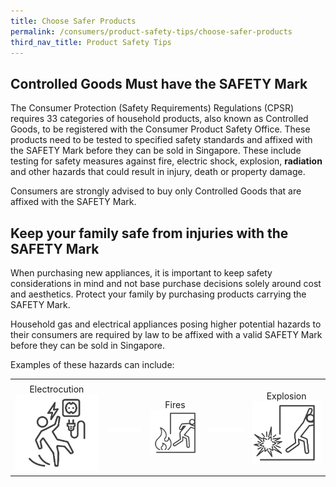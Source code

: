 ```yaml
---
title: Choose Safer Products
permalink: /consumers/product-safety-tips/choose-safer-products
third_nav_title: Product Safety Tips
---
```

## Controlled Goods Must have the SAFETY Mark
The Consumer Protection (Safety Requirements) Regulations (CPSR) requires 33 categories of household products, also known as Controlled Goods, to be registered with the Consumer Product Safety Office. These products need to be tested to specified safety standards and affixed with the SAFETY Mark before they can be sold in Singapore. These include testing for safety measures against fire, electric shock, explosion, **radiation** and other hazards that could result in injury, death or property damage.

Consumers are strongly advised to buy only Controlled Goods that are affixed with the SAFETY Mark.

## Keep your family safe from injuries with the SAFETY Mark
When purchasing new appliances, it is important to keep safety considerations in mind and not base purchase decisions solely around cost and aesthetics. Protect your family by purchasing products carrying the SAFETY Mark.

Household gas and electrical appliances posing higher potential hazards to their consumers are required by law to be affixed with a valid SAFETY Mark before they can be sold in Singapore.

Examples of these hazards can include:

|     |   |     |   |     |
|:---:|---|:---:|---|:---:|
|     |   |     |   |     |
|Electrocution![electrocution](/images/consumers/choose-safer-products/electrocuted-icon.png)|![blank](/images/consumers/blank.png)|Fires![fires](/images/consumers/choose-safer-products/fire-icon.png)|![blank](/images/consumers/blank.png)|Explosion![explosion](/images/consumers/choose-safer-products/explosion-icon.png)|

